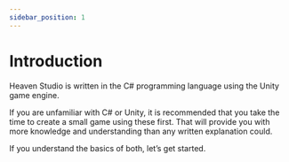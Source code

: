 ```yaml
---
sidebar_position: 1
---
```


# Introduction

Heaven Studio is written in the C# programming language using the Unity game engine.

If you are unfamiliar with C# or Unity, it is recommended that you take the time to create a small game using these first. That will provide you with more knowledge and understanding than any written explanation could.

If you understand the basics of both, let’s get started.